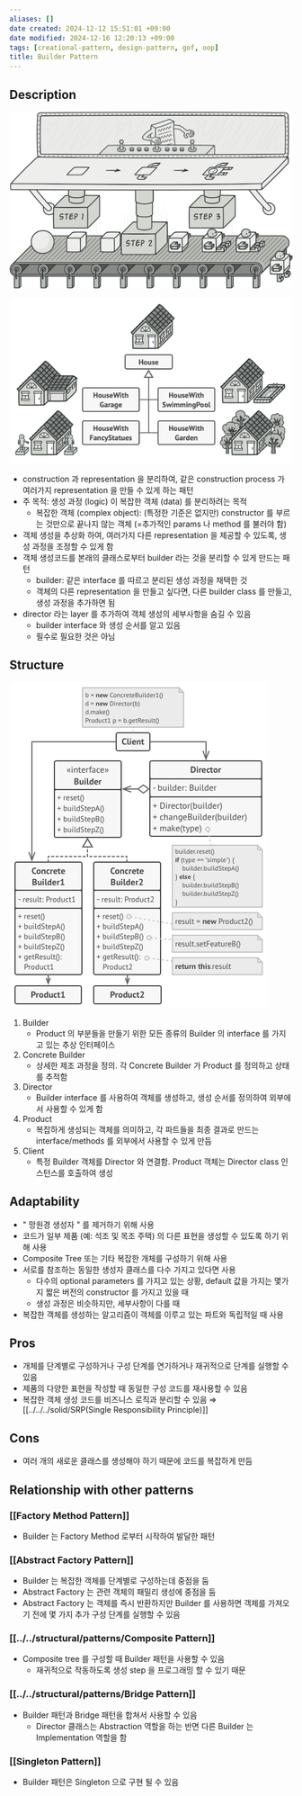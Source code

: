 ```yaml
---
aliases: []
date created: 2024-12-12 15:51:01 +09:00
date modified: 2024-12-16 12:20:13 +09:00
tags: [creational-pattern, design-pattern, gof, oop]
title: Builder Pattern
---
```


## Description

![Untitled](../../../../../_assets/oop/Untitled%2049.png)

![Untitled](../../../../../_assets/oop/Untitled%2050.png)

- construction 과 representation 을 분리하여, 같은 construction process 가 여러가지 representation 을 만들 수 있게 하는 패턴
- 주 목적: 생성 과정 (logic) 이 복잡한 객체 (data) 를 분리하려는 목적
  - 복잡한 객체 (complex object): (특정한 기준은 없지만) constructor 를 부르는 것만으로 끝나지 않는 객체 (=추가적인 params 나 method 를 불러야 함)
- 객체 생성을 추상화 하여, 여러가지 다른 representation 을 제공할 수 있도록, 생성 과정을 조정할 수 있게 함
- 객체 생성코드를 본래의 클래스로부터 builder 라는 것을 분리할 수 있게 만드는 패턴
  - builder: 같은 interface 를 따르고 분리된 생성 과정을 채택한 것
  - 객체의 다른 representation 을 만들고 싶다면, 다른 builder class 를 만들고, 생성 과정을 추가하면 됨
- director 라는 layer 를 추가하여 객체 생성의 세부사항을 숨길 수 있음
  - builder interface 와 생성 순서를 알고 있음
  - 필수로 필요한 것은 아님

## Structure

![Untitled](../../../../../_assets/oop/Untitled%2051.png)

1. Builder
    - Product 의 부분들을 만들기 위한 모든 종류의 Builder 의 interface 를 가지고 있는 추상 인터페이스
2. Concrete Builder
    - 상세한 제조 과정을 정의. 각 Concrete Builder 가 Product 를 정의하고 상태를 추적함
3. Director
    - Builder interface 를 사용하여 객체를 생성하고, 생성 순서를 정의하여 외부에서 사용할 수 있게 함
4. Product
    - 복잡하게 생성되는 객체를 의미하고, 각 파트들을 최종 결과로 만드는 interface/methods 를 외부에서 사용할 수 있게 만듬
5. Client
    - 특정 Builder 객체를 Director 와 연결함. Product 객체는 Director class 인스턴스를 호출하여 생성

## Adaptability

- " 망원경 생성자 " 를 제거하기 위해 사용
- 코드가 일부 제품 (예: 석조 및 목조 주택) 의 다른 표현을 생성할 수 있도록 하기 위해 사용
- Composite Tree 또는 기타 복잡한 개체를 구성하기 위해 사용
- 서로를 참조하는 동일한 생성자 클래스를 다수 가지고 있다면 사용
  - 다수의 optional parameters 를 가지고 있는 상황, default 값을 가지는 몇가지 짧은 버전의 constructor 를 가지고 있을 때
  - 생성 과정은 비슷하지만, 세부사항이 다를 때
- 복잡한 객체를 생성하는 알고리즘이 객체를 이루고 있는 파트와 독립적일 때 사용

## Pros

- 개체를 단계별로 구성하거나 구성 단계를 연기하거나 재귀적으로 단계를 실행할 수 있음
- 제품의 다양한 표현을 작성할 때 동일한 구성 코드를 재사용할 수 있음
- 복잡한 객체 생성 코드를 비즈니스 로직과 분리할 수 있음 ⇒ [[../../../solid/SRP(Single Responsibility Principle)]]

## Cons

- 여러 개의 새로운 클래스를 생성해야 하기 때문에 코드를 복잡하게 만듬

## Relationship with other patterns

### [[Factory Method Pattern]]

- Builder 는 Factory Method 로부터 시작하여 발달한 패턴

### [[Abstract Factory Pattern]]

- Builder 는 복잡한 객체를 단계별로 구성하는데 중점을 둠
- Abstract Factory 는 관련 객체의 패밀리 생성에 중점을 둠
- Abstract Factory 는 객체를 즉시 반환하지만 Builder 를 사용하면 객체를 가져오기 전에 몇 가지 추가 구성 단계를 실행할 수 있음

### [[../../structural/patterns/Composite Pattern]]

- Composite tree 를 구성할 때 Builder 패턴을 사용할 수 있음
  - 재귀적으로 작동하도록 생성 step 을 프로그래밍 할 수 있기 때문

### [[../../structural/patterns/Bridge Pattern]]

- Builder 패턴과 Bridge 패턴을 합쳐서 사용할 수 있음
  - Director 클래스는 Abstraction 역할을 하는 반면 다른 Builder 는 Implementation 역할을 함

### [[Singleton Pattern]]

- Builder 패턴은 Singleton 으로 구현 될 수 있음
